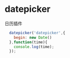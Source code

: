 # datepicker
日历插件<br>
```javascript
  datepicker('datepicker',{
    begin: new Date()
  },function(time){
    console.log(time);
  });
```
